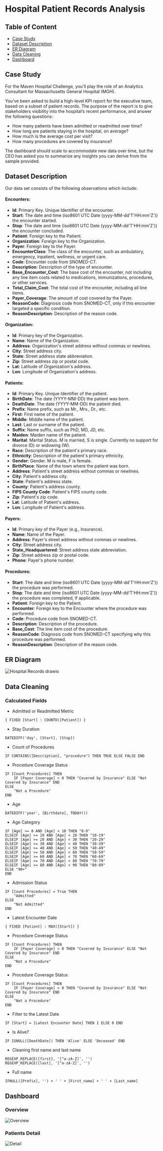 # Hospital Patient Records Analysis
## Table of Content

* [Case Study](#case-study)
* [Dataset Description](#dataset-description)
* [ER Diagram](#er-diagram)
* [Data Cleaning](#data-cleaning)
* [Dashboard](#dashboard)

## Case Study
For the Maven Hospital Challenge, you’ll play the role of an Analytics Consultant for Massachusetts General Hospital (MGH).

You’ve been asked to build a high-level KPI report for the executive team, based on a subset of patient records. The purpose of the report is to give stakeholders visibility into the hospital’s recent performance, and answer the following questions:

- How many patients have been admitted or readmitted over time?
- How long are patients staying in the hospital, on average?
- How much is the average cost per visit?
- How many procedures are covered by insurance?

The dashboard should scale to accommodate new data over time, but the CEO has asked you to summarize any insights you can derive from the sample provided.
  
## Dataset Description
Our data set consists of the following observations which include:

#### Encounters:
- **Id**: Primary Key. Unique Identifier of the encounter.
- **Start**: The date and time (iso8601 UTC Date (yyyy-MM-dd'T'HH:mm'Z')) the encounter started.
- **Stop**: The date and time (iso8601 UTC Date (yyyy-MM-dd'T'HH:mm'Z')) the encounter concluded.
- **Patient**: Foreign key to the Patient.
- **Organization**: Foreign key to the Organization.
- **Payer**: Foreign key to the Payer.
- **EncounterClass**: The class of the encounter, such as ambulatory, emergency, inpatient, wellness, or urgent care.
- **Code**: Encounter code from SNOMED-CT.
- **Description**: Description of the type of encounter.
- **Base_Encounter_Cost**: The base cost of the encounter, not including any line item costs related to medications, immunizations, procedures, or other services.
- **Total_Claim_Cost**: The total cost of the encounter, including all line items.
- **Payer_Coverage**: The amount of cost covered by the Payer.
- **ReasonCode**: Diagnosis code from SNOMED-CT, only if this encounter targeted a specific condition.
- **ReasonDescription**: Description of the reason code.
#### Organization:
- **Id**: Primary key of the Organization.
- **Name**: Name of the Organization.
- **Address**: Organization's street address without commas or newlines.
- **City**: Street address city.
- **State**: Street address state abbreviation.
- **Zip**: Street address zip or postal code.
- **Lat**: Latitude of Organization's address.
- **Lon**: Longitude of Organization's address.
#### Patients:
- **Id**: Primary Key. Unique Identifier of the patient.
- **BirthDate**: The date (YYYY-MM-DD) the patient was born.
- **DeathDate**: The date (YYYY-MM-DD) the patient died.
- **Prefix**: Name prefix, such as Mr., Mrs., Dr., etc.
- **First**: First name of the patient.
- **Middle**: Middle name of the patient.
- **Last**: Last or surname of the patient.
- **Suffix**: Name suffix, such as PhD, MD, JD, etc.
- **Maiden**: Maiden name of the patient.
- **Marital**: Marital Status. M is married, S is single. Currently no support for divorce (D) or widowing (W).
- **Race**: Description of the patient's primary race.
- **Ethnicity**: Description of the patient's primary ethnicity.
- **Gender**: Gender. M is male, F is female.
- **BirthPlace**: Name of the town where the patient was born.
- **Address**: Patient's street address without commas or newlines.
- **City**: Patient's address city.
- **State**: Patient's address state.
- **County**: Patient's address county.
- **FIPS County Code**: Patient's FIPS county code.
- **Zip**: Patient's zip code.
- **Lat**: Latitude of Patient's address.
- **Lon**: Longitude of Patient's address.
#### Payers:
- **Id**: Primary key of the Payer (e.g., Insurance).
- **Name**: Name of the Payer.
- **Address**: Payer's street address without commas or newlines.
- **City**: Street address city.
- **State_Headquartered**: Street address state abbreviation.
- **Zip**: Street address zip or postal code.
- **Phone**: Payer's phone number.
#### Procedures:
- **Start**: The date and time (iso8601 UTC Date (yyyy-MM-dd'T'HH:mm'Z')) the procedure was performed.
- **Stop**: The date and time (iso8601 UTC Date (yyyy-MM-dd'T'HH:mm'Z')) the procedure was completed, if applicable.
- **Patient**: Foreign key to the Patient.
- **Encounter**: Foreign key to the Encounter where the procedure was performed.
- **Code**: Procedure code from SNOMED-CT.
- **Description**: Description of the procedure.
- **Base_Cost**: The line item cost of the procedure.
- **ReasonCode**: Diagnosis code from SNOMED-CT specifying why this procedure was performed.
- **ReasonDescription**: Description of the reason code.

## ER Diagram
![Hospital Records drawio](https://github.com/karlyndiary/Hospital-Patient-Records-Analysis/assets/116041695/eff333ef-85b6-4fd2-bcc2-f297010bfbb5)

## Data Cleaning
### Calculated Fields
- Admitted or Readmitted Metric
```
{ FIXED [Start] : COUNTD([Patient]) }
```
- Stay Duration
```
DATEDIFF('day', [Start], [Stop])
```
- Count of Procedures
```
IF CONTAINS([Description], "procedure") THEN TRUE ELSE FALSE END
```
- Procedure Coverage Status
```
IF [Count Procedures] THEN
    IF [Payer Coverage] > 0 THEN "Covered by Insurance" ELSE "Not Covered by Insurance" END
ELSE
    "Not a Procedure"
END
```
- Age
```
DATEDIFF('year', [Birthdate], TODAY())
```
- Age Category
```
IF [Age] >= 0 AND [Age] < 10 THEN "0-9"
ELSEIF [Age] >= 10 AND [Age] < 20 THEN "10-19"
ELSEIF [Age] >= 20 AND [Age] < 30 THEN "20-29"
ELSEIF [Age] >= 30 AND [Age] < 40 THEN "30-39"
ELSEIF [Age] >= 40 AND [Age] < 50 THEN "40-49"
ELSEIF [Age] >= 50 AND [Age] < 60 THEN "50-59"
ELSEIF [Age] >= 60 AND [Age] < 70 THEN "60-69"
ELSEIF [Age] >= 70 AND [Age] < 80 THEN "70-79"
ELSEIF [Age] >= 80 AND [Age] < 90 THEN "80-89"
ELSE "90+"
END
```
- Admission Status
```
IF [Count Procedures] = True THEN
    "Admitted"
ELSE
    "Not Admitted"
END
```
- Latest Encounter Date
```
{ FIXED [Patient] : MAX([Start]) }
```
- Procedure Coverage Status
```
IF [Count Procedures] THEN
    IF [Payer Coverage] > 0 THEN "Covered by Insurance" ELSE "Not Covered by Insurance" END
ELSE
    "Not a Procedure"
END
```
- Procedure Coverage Status
```
IF [Count Procedures] THEN
    IF [Payer Coverage] > 0 THEN "Covered by Insurance" ELSE "Not Covered by Insurance" END
ELSE
    "Not a Procedure"
END
```
- Filter to the Latest Date
```
IF [Start] = [Latest Encounter Date] THEN 1 ELSE 0 END
```
- Is Alive?
```
IF ISNULL([DeathDate]) THEN 'Alive' ELSE 'Deceased' END
```
- Cleaning first name and last name
```
REGEXP_REPLACE([first], '[^a-zA-Z]', '')
REGEXP_REPLACE([last], '[^a-zA-Z]', '')
```
- Full name
```
IFNULL([Prefix], '') + ' ' + [First_name] + ' ' + [Last_name]
```

## Dashboard
### Overview 
![Overview](https://github.com/user-attachments/assets/4110571a-ea05-4a39-9f4a-a4d2297842d0)

### Patients Detail 
![Detail](https://github.com/user-attachments/assets/6e0c2ca5-398b-442f-8c1c-dd4eb329ba7a)
